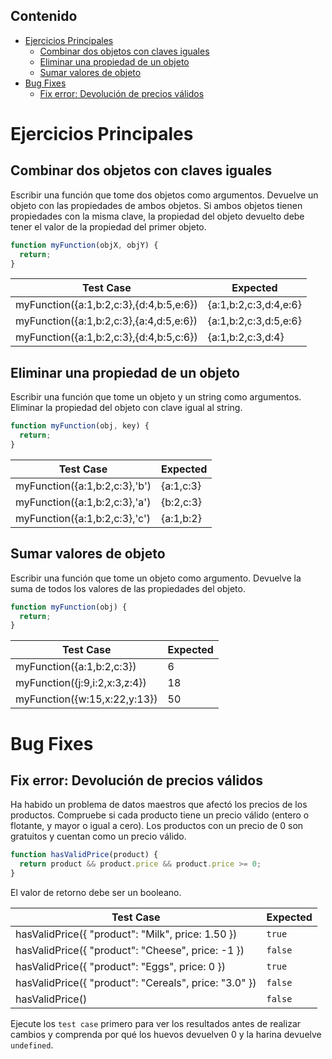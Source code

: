 ## Contenido

- [Ejercicios Principales](#ejercicios-principales)
  - [Combinar dos objetos con claves iguales](#combinar-dos-objetos-con-claves-iguales)
  - [Eliminar una propiedad de un objeto](#eliminar-una-propiedad-de-un-objeto)
  - [Sumar valores de objeto](#sumar-valores-de-objeto)
- [Bug Fixes](#bug-fixes)
  - [Fix error: Devolución de precios válidos](#fix-error-devolución-de-precios-válidos)

# Ejercicios Principales

## Combinar dos objetos con claves iguales

Escribir una función que tome dos objetos como argumentos. Devuelve un objeto con las propiedades de ambos objetos. Si ambos objetos tienen propiedades con la misma clave, la propiedad del objeto devuelto debe tener el valor de la propiedad del primer objeto.

```js
function myFunction(objX, objY) {
  return;
}
```

| Test Case                               | Expected              |
| --------------------------------------- | --------------------- |
| myFunction({a:1,b:2,c:3},{d:4,b:5,e:6}) | {a:1,b:2,c:3,d:4,e:6} |
| myFunction({a:1,b:2,c:3},{a:4,d:5,e:6}) | {a:1,b:2,c:3,d:5,e:6} |
| myFunction({a:1,b:2,c:3},{d:4,b:5,c:6}) | {a:1,b:2,c:3,d:4}     |

## Eliminar una propiedad de un objeto

Escribir una función que tome un objeto y un string como argumentos. Eliminar la propiedad del objeto con clave igual al string.

```js
function myFunction(obj, key) {
  return;
}
```

| Test Case                     | Expected  |
| ----------------------------- | --------- |
| myFunction({a:1,b:2,c:3},'b') | {a:1,c:3} |
| myFunction({a:1,b:2,c:3},'a') | {b:2,c:3} |
| myFunction({a:1,b:2,c:3},'c') | {a:1,b:2} |

## Sumar valores de objeto

Escribir una función que tome un objeto como argumento. Devuelve la suma de todos los valores de las propiedades del objeto.

```js
function myFunction(obj) {
  return;
}
```

| Test Case                     | Expected |
| ----------------------------- | -------- |
| myFunction({a:1,b:2,c:3})     | 6        |
| myFunction({j:9,i:2,x:3,z:4}) | 18       |
| myFunction({w:15,x:22,y:13})  | 50       |

# Bug Fixes

## Fix error: Devolución de precios válidos

Ha habido un problema de datos maestros que afectó los precios de los productos. Compruebe si cada producto tiene un precio válido (entero o flotante, y mayor o igual a cero). Los productos con un precio de 0 son gratuitos y cuentan como un precio válido.

```js
function hasValidPrice(product) {
  return product && product.price && product.price >= 0;
}
```

El valor de retorno debe ser un booleano.

| Test Case                                             | Expected |
| ----------------------------------------------------- | -------- |
| hasValidPrice({ "product": "Milk", price: 1.50 })     | `true`   |
| hasValidPrice({ "product": "Cheese", price: -1 })     | `false`  |
| hasValidPrice({ "product": "Eggs", price: 0 })        | `true`   |
| hasValidPrice({ "product": "Cereals", price: "3.0" }) | `false`  |
| hasValidPrice()                                       | `false`  |

Ejecute los `test case` primero para ver los resultados antes de realizar cambios y comprenda por qué los huevos devuelven 0 y la harina devuelve `undefined`.
